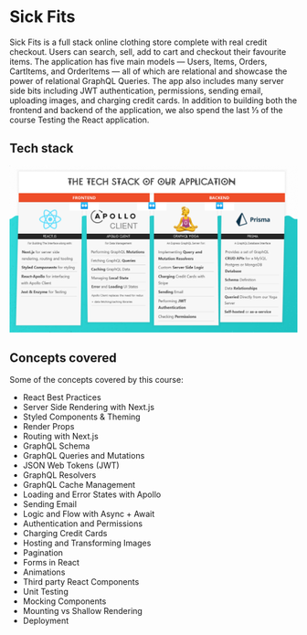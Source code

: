 # Sick Fits

Sick Fits is a full stack online clothing store complete with real credit checkout. Users can search, sell, add to cart and checkout their favourite items. The application has five main models — Users, Items, Orders, CartItems, and OrderItems — all of which are relational and showcase the power of relational GraphQL Queries. The app also includes many server side bits including JWT authentication, permissions, sending email, uploading images, and charging credit cards. In addition to building both the frontend and backend of the application, we also spend the last ⅓ of the course Testing the React application.

## Tech stack

![The tech stack of sick fits](images/tech-stack.png "The tech stack of sick fits")

## Concepts covered

Some of the concepts covered by this course:

- React Best Practices
- Server Side Rendering with Next.js
- Styled Components & Theming
- Render Props
- Routing with Next.js
- GraphQL Schema
- GraphQL Queries and Mutations
- JSON Web Tokens (JWT)
- GraphQL Resolvers
- GraphQL Cache Management
- Loading and Error States with Apollo
- Sending Email
- Logic and Flow with Async + Await
- Authentication and Permissions
- Charging Credit Cards
- Hosting and Transforming Images
- Pagination
- Forms in React
- Animations
- Third party React Components
- Unit Testing
- Mocking Components
- Mounting vs Shallow Rendering
- Deployment
